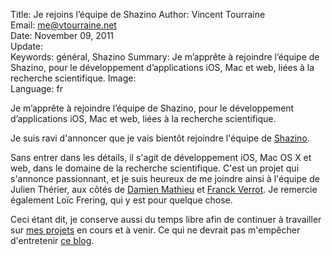 Title:    Je rejoins l’équipe de Shazino
Author:   Vincent Tourraine  
Email:    me@vtourraine.net  
Date:     November 09, 2011  
Update:   
Keywords: général, Shazino
Summary:  Je m’apprête à rejoindre l’équipe de Shazino, pour le développement d’applications iOS, Mac et web, liées à la recherche scientifique.
Image:    
Language: fr

<p>Je m’apprête à rejoindre l’équipe de Shazino, pour le développement d’applications iOS, Mac et web, liées à la recherche scientifique.</p>

<p>
	Je suis ravi d'annoncer que je vais bientôt rejoindre l'équipe de <a href="http://www.shazino.com">Shazino</a>. 
</p>
<p>
	Sans entrer dans les détails, il s'agit de développement iOS, Mac OS X et web, dans le domaine de la recherche scientifique. C'est un projet qui s'annonce passionnant, et je suis heureux de me joindre ainsi à l'équipe de Julien Thérier, aux côtés de <a href="http://42.dmathieu.com/">Damien Mathieu</a> et <a href="http://www.verrot.fr/">Franck Verrot</a>. Je remercie également Loïc Frering, qui y est pour quelque chose.
</p>
<p>
	Ceci étant dit, je conserve aussi du temps libre afin de continuer à travailler sur <a href="http://www.vtourraine.net/projects/">mes projets</a> en cours et à venir. Ce qui ne devrait pas m'empêcher d'entretenir <a href="http://www.vtourraine.net/blog/">ce blog</a>.
</p>
